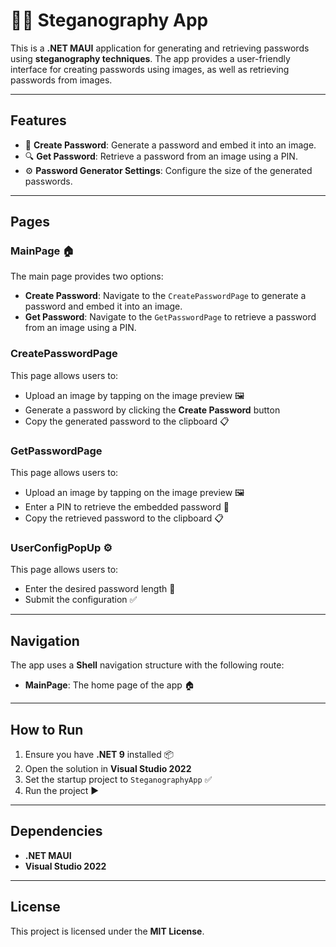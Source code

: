 # 🕵️‍♂️ Steganography App

This is a **.NET MAUI** application for generating and retrieving passwords using **steganography techniques**. The app provides a user-friendly interface for creating passwords using images, as well as retrieving passwords from images.

---

## Features

- 🔐 **Create Password**: Generate a password and embed it into an image.
- 🔍 **Get Password**: Retrieve a password from an image using a PIN.
- ⚙️ **Password Generator Settings**: Configure the size of the generated passwords.

---

## Pages

### MainPage 🏠

The main page provides two options:
- **Create Password**: Navigate to the `CreatePasswordPage` to generate a password and embed it into an image.
- **Get Password**: Navigate to the `GetPasswordPage` to retrieve a password from an image using a PIN.

### CreatePasswordPage

This page allows users to:
- Upload an image by tapping on the image preview 🖼️
- Generate a password by clicking the **Create Password** button
- Copy the generated password to the clipboard 📋

### GetPasswordPage

This page allows users to:
- Upload an image by tapping on the image preview 🖼️
- Enter a PIN to retrieve the embedded password 🔢
- Copy the retrieved password to the clipboard 📋

### UserConfigPopUp ⚙️

This page allows users to:
- Enter the desired password length 🔢
- Submit the configuration ✅

---

## Navigation

The app uses a **Shell** navigation structure with the following route:
- **MainPage**: The home page of the app 🏠

---

## How to Run

1. Ensure you have **.NET 9** installed 📦
2. Open the solution in **Visual Studio 2022**
3. Set the startup project to `SteganographyApp` ✅
4. Run the project ▶️

---

## Dependencies

- **.NET MAUI**
- **Visual Studio 2022**

---

## License

This project is licensed under the **MIT License**.
